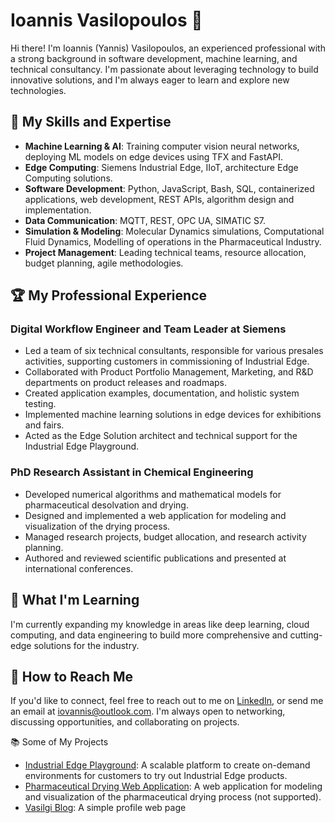 # Ioannis Vasilopoulos 👋
Hi there! I'm Ioannis (Yannis) Vasilopoulos, an experienced professional with a strong background in software development, machine learning, and technical consultancy. I'm passionate about leveraging technology to build innovative solutions, and I'm always eager to learn and explore new technologies.

## 🚀 My Skills and Expertise

- **Machine Learning & AI**: Training computer vision neural networks, deploying ML models on edge devices using TFX and FastAPI.
- **Edge Computing**: Siemens Industrial Edge, IIoT, architecture Edge Computing solutions.
- **Software Development**: Python, JavaScript, Bash, SQL, containerized applications, web development, REST APIs, algorithm design and implementation.
- **Data Communication**: MQTT, REST, OPC UA, SIMATIC S7.
- **Simulation & Modeling**: Molecular Dynamics simulations, Computational Fluid Dynamics, Modelling of operations in the Pharmaceutical Industry.
- **Project Management**: Leading technical teams, resource allocation, budget planning, agile methodologies.

## 🏆 My Professional Experience

### Digital Workflow Engineer and Team Leader at Siemens

- Led a team of six technical consultants, responsible for various presales activities, supporting customers in commissioning of Industrial Edge.
- Collaborated with Product Portfolio Management, Marketing, and R&D departments on product releases and roadmaps.
- Created application examples, documentation, and holistic system testing.
- Implemented machine learning solutions in edge devices for exhibitions and fairs.
- Acted as the Edge Solution architect and technical support for the Industrial Edge Playground.
### PhD Research Assistant in Chemical Engineering

- Developed numerical algorithms and mathematical models for pharmaceutical desolvation and drying.
- Designed and implemented a web application for modeling and visualization of the drying process.
- Managed research projects, budget allocation, and research activity planning.
- Authored and reviewed scientific publications and presented at international conferences.

## 🌱 What I'm Learning

I'm currently expanding my knowledge in areas like deep learning, cloud computing, and data engineering to build more comprehensive and cutting-edge solutions for the industry.

## 💼 How to Reach Me

If you'd like to connect, feel free to reach out to me on [LinkedIn](https://www.linkedin.com/in/vasilogi/), or send me an email at iovannis@outlook.com. I'm always open to networking, discussing opportunities, and collaborating on projects.

📚 Some of My Projects

- [Industrial Edge Playground](https://www.siemens.com/global/en/products/automation/topic-areas/industrial-edge/community/playground-registration.html): A scalable platform to create on-demand environments for customers to try out Industrial Edge products.
- [Pharmaceutical Drying Web Application](https://github.com/vasilogi/comf-webapp): A web application for modeling and visualization of the pharmaceutical drying process (not supported).
- [Vasilgi Blog](https://vasilogi.github.io/): A simple profile web page

